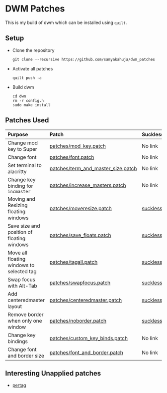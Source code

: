 # DWM Patches

This is my build of dwm which can be installed using `quilt`.

## Setup

- Clone the repository

    ```
    git clone --recursive https://github.com/samyakahuja/dwm_patches
    ```

- Activate all patches

    ```
    quilt push -a
    ```

- Build dwm

    ```
    cd dwm
    rm -r config.h
    sudo make install
    ```

## Patches Used

| Purpose                                    | Patch                                                                    | Suckless link                                                            |
| :----------------------------------------- | :----------------------------------------------------------------------- | :----------------------------------------------------------------------- |
| Change mod key to Super                    | [patches/mod_key.patch](patches/mod_key.patch)                           | No link                                                                  |
| Change font                                | [patches/font.patch](patches/font.patch)                                 | No link                                                                  |
| Set terminal to alacritty                  | [patches/term_and_master_size.patch](patches/term_and_master_size.patch) | No link                                                                  |
| Change key binding for `incmaster`         | [patches/increase_masters.patch](patches/increase_masters.patch)         | No link                                                                  |
| Moving and Resizing floating windows       | [patches/moveresize.patch](patches/moveresize.patch)                     | [suckless/moveresize](https://dwm.suckless.org/patches/moveresize/)      |
| Save size and position of floating windows | [patches/save_floats.patch](patches/save_floats.patch)                   | [suckless/save_floats](http://dwm.suckless.org/patches/save_floats)      |
| Move all floating windows to selected tag  | [patches/tagall.patch](patches/tagall.patch)                             | [suckless/tagall](https://dwm.suckless.org/patches/tagall)               |
| Swap focus with Alt-Tab                    | [patches/swapfocus.patch](patches/swapfocus.patch)                       | [suckless/swapfocus](https://dwm.suckless.org/patches/swapfocus)         |
| Add centeredmaster layout                  | [patches/centeredmaster.patch](patches/centeredmaster.patch)             | [suckless/centredmaster](https://dwm.suckless.org/patches/centredmaster) |
| Remove border when only one window         | [patches/noborder.patch](patches/noborder.patch)                         | [suckless/noborder](https://dwm.suckless.org/patches/noborder)           |
| Change key bindings                        | [patches/custom_key_binds.patch](patches/custom_key_binds.patch)         | No link                                                                  |
| Change font and border size                | [patches/font_and_border.patch](patches/font_and_border.patch)           | No link                                                                  |

## Interesting Unapplied patches

- [pertag](https://dwm.suckless.org/patches/pertag)
